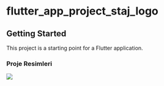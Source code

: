 # flutter_app_project_staj_logo


## Getting Started

This project is a starting point for a Flutter application.

### Proje Resimleri
<img src="project_img1.png">
